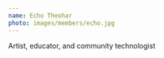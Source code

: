 ```yaml
---
name: Echo Theohar
photo: images/members/echo.jpg
---
```

Artist, educator, and community technologist
